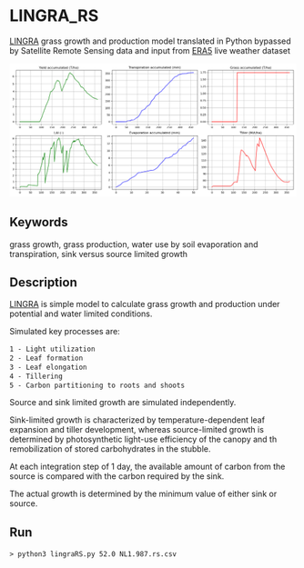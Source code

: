 # LINGRA_RS
 [LINGRA][1] grass growth and production model translated in Python bypassed by Satellite Remote Sensing data and input from [ERA5][2] live weather dataset

![output](https://github.com/YannChemin/LINGRA_RS/blob/master/Figure_1.png "LINGRA_RS output")

## Keywords
grass growth, grass production, water use by soil evaporation and transpiration, sink versus source limited growth

## Description
[LINGRA][1] is simple model to calculate grass growth and production under potential and water limited conditions. 

Simulated key processes are:

```
1 - Light utilization
2 - Leaf formation
3 - Leaf elongation
4 - Tillering
5 - Carbon partitioning to roots and shoots
```

Source and sink limited growth are simulated independently. 

Sink-limited growth is characterized by temperature-dependent leaf expansion and tiller development, whereas source-limited growth is determined by photosynthetic light-use efficiency of the canopy and th remobilization of stored carbohydrates in the stubble. 

At each integration step of 1 day, the available amount of carbon from the source is compared with the carbon required by the sink. 

The actual growth is determined by the minimum value of either sink or source.

## Run

```
> python3 lingraRS.py 52.0 NL1.987.rs.csv
```

[1]: https://models.pps.wur.nl/lingra-model-simple-grass-model-potential-and-water-limited-conditions 
[2]: https://www.ecmwf.int/en/forecasts/datasets/reanalysis-datasets/era5
